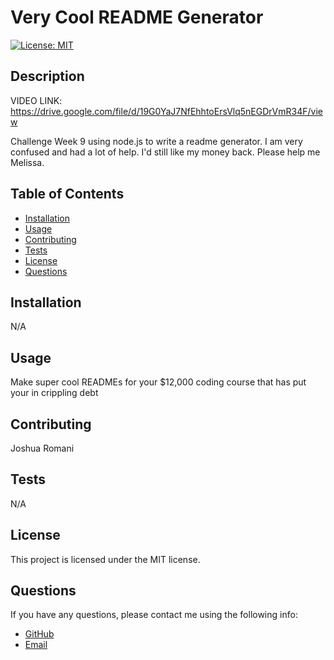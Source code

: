 # Very Cool README Generator

[![License: MIT](https://img.shields.io/badge/License-MIT-yellow.svg)](https://opensource.org/licenses/MIT)

## Description

VIDEO LINK: https://drive.google.com/file/d/19G0YaJ7NfEhhtoErsVlq5nEGDrVmR34F/view

Challenge Week 9 using node.js to write a readme generator. I am very confused and had a lot of help. I'd still like my money back. Please help me Melissa.

## Table of Contents

- [Installation](#installation)
- [Usage](#usage)
- [Contributing](#contributing)
- [Tests](#tests)
- [License](#license)
- [Questions](#questions)

## Installation

N/A

## Usage

Make super cool READMEs for your $12,000 coding course that has put your in crippling debt

## Contributing

Joshua Romani

## Tests

N/A

## License

This project is licensed under the MIT license.

## Questions

If you have any questions, please contact me using the following info:

- [GitHub](https://github.com/DongleJosh)
- [Email](JoshuaJamesRomani@gmail.com)
